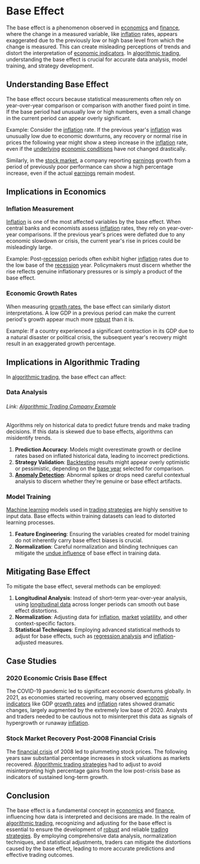 # Base Effect

The base effect is a phenomenon observed in [economics](../e/economics.md) and [finance](../f/finance.md), where the change in a measured variable, like [inflation](../i/inflation.md) rates, appears exaggerated due to the previously low or high base level from which the change is measured. This can create misleading perceptions of trends and distort the interpretation of [economic indicators](../e/economic_indicators.md). In [algorithmic trading](../a/accountability.md), understanding the base effect is crucial for accurate data analysis, model training, and strategy development.

## Understanding Base Effect

The base effect occurs because statistical measurements often rely on year-over-year comparison or comparison with another fixed point in time. If the base period had unusually low or high numbers, even a small change in the current period can appear overly significant.

Example: Consider the [inflation](../i/inflation.md) rate. If the previous year's [inflation](../i/inflation.md) was unusually low due to economic downturns, any recovery or normal rise in prices the following year might show a steep increase in the [inflation](../i/inflation.md) rate, even if the [underlying](../u/underlying.md) [economic conditions](../e/economic_conditions.md) have not changed drastically.

Similarly, in the [stock market](../s/stock_market.md), a company reporting [earnings](../e/earnings.md) growth from a period of previously poor performance can show a high percentage increase, even if the actual [earnings](../e/earnings.md) remain modest.

## Implications in Economics

### Inflation Measurement

[Inflation](../i/inflation.md) is one of the most affected variables by the base effect. When central banks and economists assess [inflation](../i/inflation.md) rates, they rely on year-over-year comparisons. If the previous year's prices were deflated due to any economic slowdown or crisis, the current year's rise in prices could be misleadingly large.

Example: Post-[recession](../r/recession.md) periods often exhibit higher [inflation](../i/inflation.md) rates due to the low base of the [recession](../r/recession.md) year. Policymakers must discern whether the rise reflects genuine inflationary pressures or is simply a product of the base effect.

### Economic Growth Rates

When measuring [growth rates](../g/growth_rates_in_trading.md), the base effect can similarly distort interpretations. A low GDP in a previous period can make the current period's growth appear much more [robust](../r/robust.md) than it is.

Example: If a country experienced a significant contraction in its GDP due to a natural disaster or political crisis, the subsequent year's recovery might result in an exaggerated growth percentage.

## Implications in Algorithmic Trading

In [algorithmic trading](../a/accountability.md), the base effect can affect:

### Data Analysis

###### Link: [Algorithmic Trading Company Example](https://www.alpaca.markets)

Algorithms rely on historical data to predict future trends and make trading decisions. If this data is skewed due to base effects, algorithms can misidentify trends. 

1. **Prediction Accuracy**: Models might overestimate growth or decline rates based on inflated historical data, leading to incorrect predictions.
2. **Strategy Validation**: [Backtesting](../b/backtesting.md) results might appear overly optimistic or pessimistic, depending on the [base year](../b/base_year.md) selected for comparison.
3. **[Anomaly Detection](../a/anomaly_detection.md)**: Abnormal spikes or drops need careful contextual analysis to discern whether they're genuine or base effect artifacts.

### Model Training

[Machine learning](../m/machine_learning.md) models used in [trading strategies](../t/trading_strategies.md) are highly sensitive to input data. Base effects within training datasets can lead to distorted learning processes.

1. **Feature Engineering**: Ensuring the variables created for model training do not inherently carry base effect biases is crucial.
2. **Normalization**: Careful normalization and blinding techniques can mitigate the [undue influence](../u/undue_influence.md) of base effect in training data.

## Mitigating Base Effect

To mitigate the base effect, several methods can be employed:

1. **Longitudinal Analysis**: Instead of short-term year-over-year analysis, using [longitudinal data](../l/longitudinal_data.md) across longer periods can smooth out base effect distortions.
2. **Normalization**: Adjusting data for [inflation](../i/inflation.md), [market](../m/market.md) [volatility](../v/volatility.md), and other context-specific factors.
3. **Statistical Techniques**: Employing advanced statistical methods to adjust for base effects, such as [regression analysis](../r/regression_analysis.md) and [inflation](../i/inflation.md)-adjusted measures.

## Case Studies

### 2020 Economic Crisis Base Effect

The COVID-19 pandemic led to significant economic downturns globally. In 2021, as economies started recovering, many observed [economic indicators](../e/economic_indicators.md) like GDP [growth rates](../g/growth_rates_in_trading.md) and [inflation](../i/inflation.md) rates showed dramatic changes, largely augmented by the extremely low base of 2020. Analysts and traders needed to be cautious not to misinterpret this data as signals of hypergrowth or runaway [inflation](../i/inflation.md).

### Stock Market Recovery Post-2008 Financial Crisis

The [financial crisis](../f/financial_crisis.md) of 2008 led to plummeting stock prices. The following years saw substantial percentage increases in stock valuations as markets recovered. [Algorithmic trading strategies](../a/algorithmic_trading_strategies.md) had to adjust to avoid misinterpreting high percentage gains from the low post-crisis base as indicators of sustained long-term growth.

## Conclusion

The base effect is a fundamental concept in [economics](../e/economics.md) and [finance](../f/finance.md), influencing how data is interpreted and decisions are made. In the realm of [algorithmic trading](../a/accountability.md), recognizing and adjusting for the base effect is essential to ensure the development of [robust](../r/robust.md) and reliable [trading strategies](../t/trading_strategies.md). By employing comprehensive data analysis, normalization techniques, and statistical adjustments, traders can mitigate the distortions caused by the base effect, leading to more accurate predictions and effective trading outcomes.